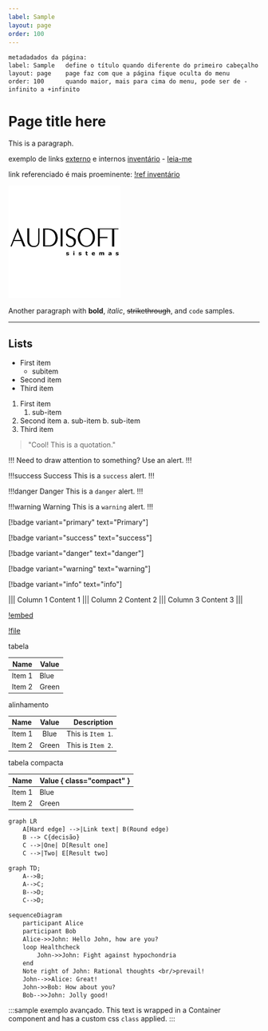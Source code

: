 ```yaml
---
label: Sample
layout: page
order: 100
---
```


```
metadadados da página:
label: Sample   define o título quando diferente do primeiro cabeçalho
layout: page    page faz com que a página fique oculta do menu
order: 100      quando maior, mais para cima do menu, pode ser de -infinito a +infinito
```

# Page title here

This is a paragraph.

exemplo de links [externo](https://example.com) e internos [inventário](Estoque/inventario-de-mercadorias.md) - [leia-me](README.md)

link referenciado é mais proeminente:
[!ref inventário](Estoque/inventario-de-mercadorias.md)

![Your logo](images/logo.png)


Another paragraph with **bold**, _italic_, ~~strikethrough~~, and `code` samples.

---

## Lists

- First item
    - subitem
- Second item
- Third item

1. First item
    1. sub-item
2. Second item
    a. sub-item
    b. sub-item
3. Third item

> "Cool! This is a quotation."

!!!
Need to draw attention to something? Use an alert.
!!!

!!!success Success
This is a `success` alert.
!!!

!!!danger Danger
This is a `danger` alert.
!!!

!!!warning Warning
This is a `warning` alert.
!!!

[!badge variant="primary" text="Primary"]

[!badge variant="success" text="success"]

[!badge variant="danger" text="danger"]

[!badge variant="warning" text="warning"]

[!badge variant="info" text="info"]


||| Column 1
Content 1
||| Column 2
Content 2
||| Column 3
Content 3
|||


[!embed](https://www.youtube.com/embed/C0DPdy98e4c)


[!file](/static/exemplo.txt)

tabela

Name   | Value
---    | ---
Item 1 | Blue
Item 2 | Green

alinhamento

Name   | Value | Description
:---   | :---: | ---:
Item 1 | Blue  | This is `Item 1`.
Item 2 | Green | This is `Item 2`.

tabela compacta

Name   | Value { class="compact" }
---    | ---
Item 1 | Blue
Item 2 | Green


```mermaid
graph LR
    A[Hard edge] -->|Link text| B(Round edge)
    B --> C{decisão}
    C -->|One| D[Result one]
    C -->|Two| E[Result two]
```

```mermaid
graph TD;
    A-->B;
    A-->C;
    B-->D;
    C-->D;
```

```mermaid
sequenceDiagram
    participant Alice
    participant Bob
    Alice->>John: Hello John, how are you?
    loop Healthcheck
        John->>John: Fight against hypochondria
    end
    Note right of John: Rational thoughts <br/>prevail!
    John-->>Alice: Great!
    John->>Bob: How about you?
    Bob-->>John: Jolly good!
```

<style>
    .sample {
        text-align: center;
        color: #1956AF;
        border-radius: 10px;
        background-color: #E1EDFF;
        border: 1px solid #1956AF;
        padding-top: 20px;
        margin-bottom: 20px;
    }
</style>
:::sample
exemplo avançado.
This text is wrapped in a Container component and has a custom css `class` applied.
:::